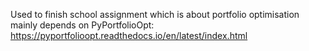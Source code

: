 Used to finish school assignment which is about portfolio optimisation  
mainly depends on PyPortfolioOpt: https://pyportfolioopt.readthedocs.io/en/latest/index.html
